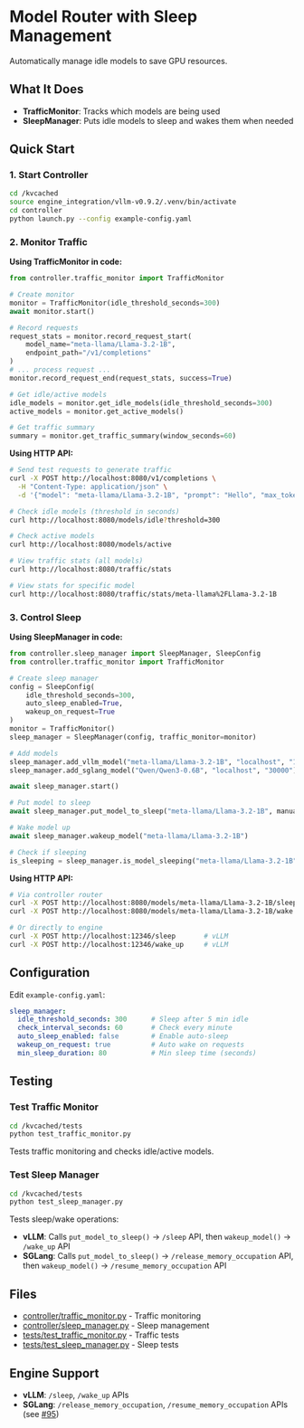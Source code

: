 # Model Router with Sleep Management

Automatically manage idle models to save GPU resources.

## What It Does

- **TrafficMonitor**: Tracks which models are being used
- **SleepManager**: Puts idle models to sleep and wakes them when needed

## Quick Start

### 1. Start Controller

```bash
cd /kvcached
source engine_integration/vllm-v0.9.2/.venv/bin/activate
cd controller
python launch.py --config example-config.yaml
```

### 2. Monitor Traffic

**Using TrafficMonitor in code:**

```python
from controller.traffic_monitor import TrafficMonitor

# Create monitor
monitor = TrafficMonitor(idle_threshold_seconds=300)
await monitor.start()

# Record requests
request_stats = monitor.record_request_start(
    model_name="meta-llama/Llama-3.2-1B",
    endpoint_path="/v1/completions"
)
# ... process request ...
monitor.record_request_end(request_stats, success=True)

# Get idle/active models
idle_models = monitor.get_idle_models(idle_threshold_seconds=300)
active_models = monitor.get_active_models()

# Get traffic summary
summary = monitor.get_traffic_summary(window_seconds=60)
```

**Using HTTP API:**

```bash
# Send test requests to generate traffic
curl -X POST http://localhost:8080/v1/completions \
  -H "Content-Type: application/json" \
  -d '{"model": "meta-llama/Llama-3.2-1B", "prompt": "Hello", "max_tokens": 50}'

# Check idle models (threshold in seconds)
curl http://localhost:8080/models/idle?threshold=300

# Check active models
curl http://localhost:8080/models/active

# View traffic stats (all models)
curl http://localhost:8080/traffic/stats

# View stats for specific model
curl http://localhost:8080/traffic/stats/meta-llama%2FLlama-3.2-1B
```

### 3. Control Sleep

**Using SleepManager in code:**

```python
from controller.sleep_manager import SleepManager, SleepConfig
from controller.traffic_monitor import TrafficMonitor

# Create sleep manager
config = SleepConfig(
    idle_threshold_seconds=300,
    auto_sleep_enabled=True,
    wakeup_on_request=True
)
monitor = TrafficMonitor()
sleep_manager = SleepManager(config, traffic_monitor=monitor)

# Add models
sleep_manager.add_vllm_model("meta-llama/Llama-3.2-1B", "localhost", "12346")
sleep_manager.add_sglang_model("Qwen/Qwen3-0.6B", "localhost", "30000")

await sleep_manager.start()

# Put model to sleep
await sleep_manager.put_model_to_sleep("meta-llama/Llama-3.2-1B", manual=True)

# Wake model up
await sleep_manager.wakeup_model("meta-llama/Llama-3.2-1B")

# Check if sleeping
is_sleeping = sleep_manager.is_model_sleeping("meta-llama/Llama-3.2-1B")
```

**Using HTTP API:**

```bash
# Via controller router
curl -X POST http://localhost:8080/models/meta-llama/Llama-3.2-1B/sleep
curl -X POST http://localhost:8080/models/meta-llama/Llama-3.2-1B/wake

# Or directly to engine
curl -X POST http://localhost:12346/sleep       # vLLM
curl -X POST http://localhost:12346/wake_up     # vLLM
```

## Configuration

Edit `example-config.yaml`:

```yaml
sleep_manager:
  idle_threshold_seconds: 300      # Sleep after 5 min idle
  check_interval_seconds: 60       # Check every minute
  auto_sleep_enabled: false        # Enable auto-sleep
  wakeup_on_request: true          # Auto wake on requests
  min_sleep_duration: 80           # Min sleep time (seconds)
```

## Testing

### Test Traffic Monitor

```bash
cd /kvcached/tests
python test_traffic_monitor.py
```

Tests traffic monitoring and checks idle/active models.

### Test Sleep Manager

```bash
cd /kvcached/tests
python test_sleep_manager.py
```

Tests sleep/wake operations:
- **vLLM**: Calls `put_model_to_sleep()` → `/sleep` API, then `wakeup_model()` → `/wake_up` API
- **SGLang**: Calls `put_model_to_sleep()` → `/release_memory_occupation` API, then `wakeup_model()` → `/resume_memory_occupation` API

## Files

- [controller/traffic_monitor.py](../../controller/traffic_monitor.py) - Traffic monitoring
- [controller/sleep_manager.py](../../controller/sleep_manager.py) - Sleep management
- [tests/test_traffic_monitor.py](../../tests/test_traffic_monitor.py) - Traffic tests
- [tests/test_sleep_manager.py](../../tests/test_sleep_manager.py) - Sleep tests

## Engine Support

- **vLLM**: `/sleep`, `/wake_up` APIs
- **SGLang**: `/release_memory_occupation`, `/resume_memory_occupation` APIs (see [#95](https://github.com/ovg-project/kvcached/issues/95))

